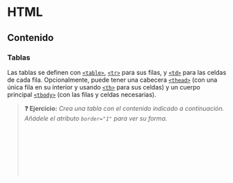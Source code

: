 # HTML
## Contenido

### Tablas

Las tablas se definen con [`<table>`](https://developer.mozilla.org/en-US/docs/Web/HTML/Element/table), [`<tr>`](https://developer.mozilla.org/en-US/docs/Web/HTML/Element/tr) para sus filas, y [`<td>`](https://developer.mozilla.org/en-US/docs/Web/HTML/Element/td) para las celdas de cada fila. Opcionalmente, puede tener una cabecera [`<thead>`](https://developer.mozilla.org/en-US/docs/Web/HTML/Element/thead) (con una única fila en su interior y usando [`<th>`](https://developer.mozilla.org/en-US/docs/Web/HTML/Element/th) para sus celdas) y un cuerpo principal [`<tbody>`](https://developer.mozilla.org/en-US/docs/Web/HTML/Element/tbody) (con las filas y celdas necesarias).

> **❓ Ejercicio:** _Crea una tabla con el contenido indicado a continuación. Añádele el atributo `border="1"` para ver su forma._
> <div class="codepen" data-prefill data-height="250" data-theme-id="light" data-default-tab="html,result" data-editable="true" style="opacity:0">
> <pre data-lang="html">
> | Tipo       | Elementos     |
> |------------|---------------|
> | Título     | h1, ... , h6  |
> | Párrafo    | p             |
> | Listas     | ul, ol, li    |
> | Tablas     | table, tr, td |
> | Separador  | hr            |
> </pre>
> </div>